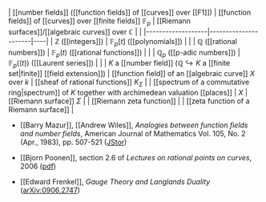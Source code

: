

| [[number fields]] ([[function fields]] of [[curves]] over [[F1]])  |  [[function fields]] of [[curves]] over [[finite fields]] $\mathbb{F}_p$  | [[Riemann surfaces]]/[[algebraic curves]] over $\mathbb{C}$ |  |
|-------------------|----------------------|----|
| $\mathbb{Z}$ ([[integers]]) | $\mathbb{F}_p[t]$ ([[polynomials]]) |   |
| $\mathbb{Q}$ ([[rational numbers]]) | $\mathbb{F}_p(t)$ ([[rational functions]])  |  |
| $\mathbb{Q}_p$ ([[p-adic numbers]]) | $\mathbb{F}_p((t))$ ([[Laurent series]]) |   |
| $K$ a [[number field]] ($\mathbb{Q} \hookrightarrow K$ a [[finite set|finite]] [[field extension]]) | [[function field]] of an [[algebraic curve]] $X$ over $k$ | [[sheaf of rational functions]] $K_\Sigma$   |
| [[spectrum of a commutative ring|spectrum]] of $K$ together with archimedean valuation [[places]] | $X$ |  [[Riemann surface]] $\Sigma$ |
| [[Riemann zeta function]] |  | [[zeta function of a Riemann surface]] |


* [[Barry Mazur]], [[Andrew Wiles]], _Analogies between function fields and number fields_, American Journal of Mathematics Vol. 105, No. 2 (Apr., 1983), pp. 507-521 ([JStor](http://www.jstor.org/stable/2374266))

* [[Bjorn Poonen]], section 2.6 of _Lectures on rational points on curves_, 2006 ([pdf](http://math.mit.edu/~poonen/papers/curves.pdf))

* [[Edward Frenkel]], _Gauge Theory and Langlands Duality_ ([arXiv:0906.2747](http://arxiv.org/abs/0906.2747))